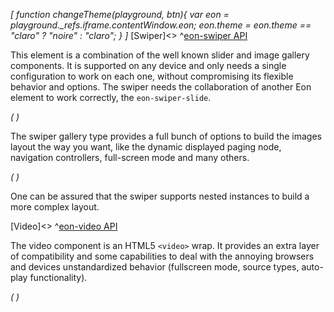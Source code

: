 *[
  function changeTheme(playground, btn){
    var eon = playground._refs.iframe.contentWindow.eon;
    eon.theme = eon.theme == "claro" ? "noire" : "claro";
  }
]*
[Swiper]<>
^[eon-swiper API](#!version=latest&mode=api&file=ui%2Feon-swiper%2Feon-swiper.html)


This element is a combination of the well known slider and image gallery components. It is supported on any device and only needs a single configuration to work on each one, without compromising its flexible behavior and options. The swiper needs the collaboration of another Eon element to work correctly, the `eon-swiper-slide`.


*(
<doc-playground label="Simple Slider" format="true" html="true" js="true" css="true" selector="body" format="true">
  <template type="html-head">
    <script>
      var eon = {
        cacheBusting: true
      }
    </script>
    <script src='framework/doc-eon/eon/eon.js'></script>
    <script>
      eon.themeSchema = {
        claro: ["eon-swiper"]
      }
    </script>
    <script>
      eon.import([
        'framework/doc-eon/eon/ui/eon-swiper',
        'framework/doc-eon/custom/doc-playground/doc-showcase'
      ]);
    </script>
    <style>
      body {
        display: flex;
        flex-wrap: wrap;
        width: 100%;
      }
      doc-showcase .doc-showcase-content {
        height: 350px;
        width: 500px;
      }
      doc-showcase .doc-showcase-label {
        display: none !important;
      }
      @media (max-width: 630px) {
        doc-showcase,
        doc-showcase .doc-showcase-content{
          width: 100%
        }
      }
      @media (max-width: 480px) {
        doc-showcase .doc-showcase-content{
          height: 200px;
        }
      }
    </style>
  </template>
  <template type="html-body">
    <doc-showcase>
      <eon-swiper pagination="true">
        <eon-swiper-slide class="blue"></eon-swiper-slide>
        <eon-swiper-slide class="red"></eon-swiper-slide>
        <eon-swiper-slide class="green"></eon-swiper-slide>
        <eon-swiper-slide class="yellow"></eon-swiper-slide>
      </eon-swiper>
    </doc-showcase>
  </template>
  <template type="css">
    .blue {
      background-color: #7296bb !important;
    }
    .yellow {
      background-color: #bb9772;
    }
    .green {
      background-color: #76bb72 !important;
    }
    .red {
      background-color: #b36a6a;
    }
  </template>
  <template type="footer">
     {"button":{"action":"changeTheme", "icon":"theme"}}
  </template>
</doc-playground>
)*


The swiper gallery type provides a full bunch of options to build the images layout the way you want, like the dynamic displayed paging node, navigation controllers, full-screen mode and many others.


*(
<doc-playground label="Gallery" format="true" html="true" js="true" css="true" selector="body" format="true">
  <template type="html-head">
    <script>
      var eon = {
        cacheBusting: true
      }
    </script>
    <script src='framework/doc-eon/eon/eon.js'></script>
    <script>
      eon.themeSchema = {
        claro: ["eon-swiper"]
      }
      eon.import([
        'framework/doc-eon/eon/ui/eon-swiper',
        'framework/doc-eon/custom/doc-playground/doc-showcase'
      ]);
    </script>
    <style>
      body {
        display: flex;
        flex-wrap: wrap;
        width: 100%;
      }
      doc-showcase .doc-showcase-content {
        height: 350px;
        width: 500px;
      }
      doc-showcase .doc-showcase-label {
        display: none !important;
      }
      @media (max-width: 630px) {
        doc-showcase,
        doc-showcase .doc-showcase-content{
          width: 100%
        }
      }
      @media (max-width: 480px) {
        doc-showcase .doc-showcase-content{
          height: 200px;
        }
      }
    </style>
  </template>
  <template type="html-body">
    <doc-showcase>
      <eon-swiper direction="horizontal" pagination="true" navigation="true" type="gallery"
        full-screen="true">
        <eon-swiper-slide image="framework/doc-eon/resources/img/swiper/view-5.jpeg"></eon-swiper-slide>
        <eon-swiper-slide image="framework/doc-eon/resources/img/swiper/view-2.jpeg"></eon-swiper-slide>
        <eon-swiper-slide image="framework/doc-eon/resources/img/swiper/view-6.jpeg"></eon-swiper-slide>
        <eon-swiper-slide image="framework/doc-eon/resources/img/swiper/view-4.jpeg"></eon-swiper-slide>
        <eon-swiper-slide image="framework/doc-eon/resources/img/swiper/view-1.jpeg"></eon-swiper-slide>
        <eon-swiper-slide image="framework/doc-eon/resources/img/swiper/view-5.jpeg"></eon-swiper-slide>
        <eon-swiper-slide image="framework/doc-eon/resources/img/swiper/view-2.jpeg"></eon-swiper-slide>
      </eon-swiper>
    </doc-showcase>
  </template>
  <template type="footer">
     {"button":{"action":"changeTheme", "icon":"theme"}}
  </template>
</doc-playground>
)*

One can be assured that the swiper supports nested instances to build a more complex layout.


[Video]<>
^[eon-video API](#!version=latest&mode=api&file=ui%2Feon-video%2Feon-video.html)


The video component is an HTML5 `<video>` wrap. It provides an extra layer of compatibility and some capabilities to deal with the annoying browsers and devices unstandardized behavior (fullscreen mode, source types, auto-play functionality).

*(
<doc-playground label="Simple Video" format="true" html="true" js="true" css="true" selector="body" format="true">
  <template type="html-head">
    <script>
      var eon = {
        cacheBusting: true
      }
    </script>
    <script src='framework/doc-eon/eon/eon.js'></script>
    <script>
      eon.themeSchema = {
        claro: ["eon-video"]
      }
    </script>
    <script>
      eon.import([
        'framework/doc-eon/eon/ui/eon-video',
        'framework/doc-eon/custom/doc-playground/doc-showcase'
      ])
    </script>
    <style>
      body {
        display: flex;
        flex-wrap: wrap;
      }
    </style>
  </template>
  <template type="html-body">
    <doc-showcase>
      <eon-video type="framework/doc-eon/resources/video/mp4" controls="true" src="framework/doc-eon/resources/video/snow.mp4" poster="framework/doc-eon/resources/img/video/snow.jpg" volume="0.5">
      </eon-video>
    </doc-showcase>
  </template>
  <template type="footer">
     {"button":{"action":"changeTheme", "icon":"theme"}}
  </template>
</doc-playground>
)*


